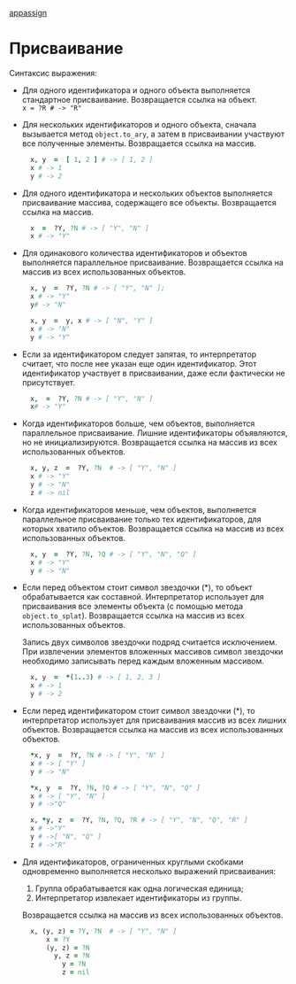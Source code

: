 [appassign]()
# Присваивание

Синтаксис выражения:

+ Для одного идентификатора и одного объекта выполняется стандартное присваивание. Возвращается ссылка на объект.  
`x = ?R # -> "R"`

+ Для нескольких идентификаторов и одного объекта, сначала вызывается метод `object.to_ary`, а затем в присваивании участвуют все полученные элементы. Возвращается ссылка на массив.

  ~~~~~ ruby
    x, y  =  [ 1, 2 ] # -> [ 1, 2 ]
    x # -> 1
    y # -> 2
  ~~~~~

+ Для одного идентификатора и нескольких объектов выполняется присваивание массива, содержащего все объекты. Возвращается ссылка на массив.

  ~~~~~ ruby
    x  =  ?Y, ?N # -> [ "Y", "N" ]
    x # -> "Y"
  ~~~~~

+ Для одинакового количества идентификаторов и объектов выполняется параллельное присваивание. Возвращается ссылка на массив из всех использованных объектов.

  ~~~~~ ruby
    x, y  =  ?Y, ?N # -> [ "Y", "N" ];
    x # -> "Y"
    y# -> "N"

    x, y  =  y, x # -> [ "N", "Y" ]
    x # -> "N"
    y # -> "Y"
  ~~~~~

+ Если за идентификатором следует запятая, то интерпретатор считает, что после нее указан еще один идентификатор. Этот идентификатор участвует в присваивании, даже если фактически не присутствует.

  ~~~~~ ruby
    x,  =  ?Y, ?N # -> [ "Y", "N" ]
    x# -> "Y"
  ~~~~~

+ Когда идентификаторов больше, чем объектов, выполняется параллельное присваивание. Лишние идентификаторы объявляются, но не инициализируются. Возвращается ссылка на массив из всех использованных объектов.

  ~~~~~ ruby
    x, y, z  =  ?Y, ?N  # -> [ "Y", "N" ]
    x # -> "Y"
    y # -> "N"
    z # -> nil
  ~~~~~

+ Когда идентификаторов меньше, чем объектов, выполняется параллельное присваивание только тех идентификаторов, для которых хватило объектов. Возвращается ссылка на массив из всех использованных объектов.

  ~~~~~ ruby
    x, y  =  ?Y, ?N, ?Q # -> [ "Y", "N", "Q" ]
    x # -> "Y"
    y # -> "N"
  ~~~~~

+ Если перед объектом стоит символ звездочки (*), то объект обрабатывается как составной. Интерпретатор использует для присваивания все элементы объекта (с помощью метода `object.to_splat`). Возвращается ссылка на массив из всех использованных объектов.

  Запись двух символов звездочки подряд считается исключением. При извлечении элементов вложенных массивов символ звездочки необходимо записывать перед каждым вложенным массивом.

  ~~~~~ ruby
    x, y  =  *(1..3) # -> [ 1, 2, 3 ]
    x # -> 1
    y # -> 2
  ~~~~~

+ Если перед идентификатором стоит символ звездочки (*), то интерпретатор использует для присваивания массив из всех лишних объектов. Возвращается ссылка на массив из всех использованных объектов.

  ~~~~~ ruby
    *x, y  =  ?Y, ?N # -> [ "Y", "N" ]
    x # -> [ "Y" ]
    y # -> "N"

    *x, y  =  ?Y, ?N, ?Q # -> [ "Y", "N", "Q" ]
    x # -> [ "Y", "N" ]
    y # ->"Q"

    x, *y, z  =  ?Y, ?N, ?Q, ?R # -> [ "Y", "N", "Q", "R" ]
    x # ->"Y"
    y # ->[ "N", "Q" ]
    z # ->"R"
  ~~~~~

+ Для идентификаторов, ограниченных круглыми скобками одновременно выполняется несколько выражений присваивания:
  1. Группа обрабатывается как одна логическая единица;
  2. Интерпретатор извлекает идентификаторы из группы.

  Возвращается ссылка на массив из всех использованных объектов.

  ~~~~~ ruby
    x, (y, z) = ?Y, ?N  # -> [ "Y", "N" ]
        x = ?Y
        (y, z) = ?N
          y, z = ?N
            y = ?N
            z = nil
  ~~~~~